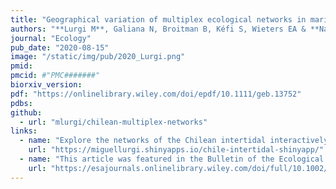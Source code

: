 ```yaml
---
title: "Geographical variation of multiplex ecological networks in marine intertidal communities"
authors: "**Lurgi M**, Galiana N, Broitman B, Kéfi S, Wieters EA & **Navarrete SA**"
journal: "Ecology"
pub_date: "2020-08-15"
image: "/static/img/pub/2020_Lurgi.png"
pmid: 
pmcid: #"PMC#######"
biorxiv_version: 
pdf: "https://onlinelibrary.wiley.com/doi/epdf/10.1111/geb.13752"
pdbs:
github:
  - url: "mlurgi/chilean-multiplex-networks"
links:
  - name: "Explore the networks of the Chilean intertidal interactively"
    url: "https://miguellurgi.shinyapps.io/chile-intertidal-shinyapp/"
  - name: "This article was featured in the Bulletin of the Ecological Society of America"
    url: "https://esajournals.onlinelibrary.wiley.com/doi/full/10.1002/bes2.1789"
---
```

